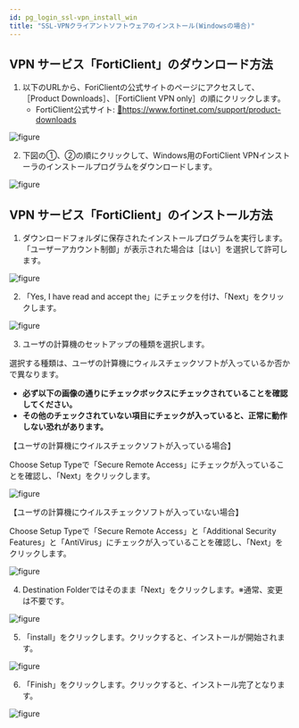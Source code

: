 ```yaml
---
id: pg_login_ssl-vpn_install_win
title: "SSL-VPNクライアントソフトウェアのインストール(Windowsの場合)"
---
```



## VPN サービス「FortiClient」のダウンロード方法

1. 以下のURLから、ForiClientの公式サイトのページにアクセスして、［Product Downloads］、［FortiClient VPN only］の順にクリックします。
	- FortiClient公式サイト: [&#x1f517;<u>https://www.fortinet.com/support/product-downloads</u>](https://www.fortinet.com/support/product-downloads)

![figure](VPNwin_2_701_1.png)

2. 下図の①、②の順にクリックして、Windows用のFortiClient VPNインストーラのインストールプログラムをダウンロードします。

![figure](VPNwin_2_701_2.png)


## VPN サービス「FortiClient」のインストール方法

1. ダウンロードフォルダに保存されたインストールプログラムを実行します。
「ユーザーアカウント制御」が表示された場合は［はい］を選択して許可します。

![figure](VPNwin_3_701.png)

2. 「Yes, I have read and accept the」にチェックを付け、「Next」をクリックします。

![figure](VPNwin_4.png)

3. ユーザの計算機のセットアップの種類を選択します。

選択する種類は、ユーザの計算機にウィルスチェックソフトが入っているか否かで異なります。

- **必ず以下の画像の通りにチェックボックスにチェックされていることを確認してください。**
- **その他のチェックされていない項目にチェックが入っていると、正常に動作しない恐れがあります。**

【ユーザの計算機にウイルスチェックソフトが入っている場合】

Choose Setup Typeで「Secure Remote Access」にチェックが入っていることを確認し、「Next」をクリックします。

![figure](VPNwin_5.png)

【ユーザの計算機にウイルスチェックソフトが入っていない場合】

Choose Setup Typeで「Secure Remote Access」と「Additional Security Features」と「AntiVirus」にチェックが入っていることを確認し、「Next」をクリックします。

![figure](VPNwin_6.png)

4. Destination Folderではそのまま「Next」をクリックします。※通常、変更は不要です。

![figure](VPNwin_8.png)

5. 「install」をクリックします。クリックすると、インストールが開始されます。

![figure](VPNwin_9.png)

6. 「Finish」をクリックします。クリックすると、インストール完了となります。

![figure](VPNwin_10.png)

